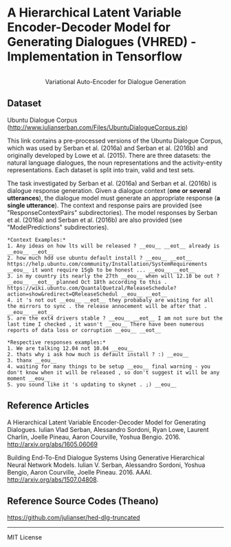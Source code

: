 # A Hierarchical Latent Variable Encoder-Decoder Model for Generating Dialogues (VHRED) - Implementation in Tensorflow

<p align="center">
    <img src="https://github.com/lethienhoa/VHRED-implementation-in-Tensorflow/blob/master/Selection_057.png?raw=true" alt>
</p>
<p align="center">Variational Auto-Encoder for Dialogue Generation</p>

## Dataset

Ubuntu Dialogue Corpus (http://www.iulianserban.com/Files/UbuntuDialogueCorpus.zip)

This link contains a pre-processed versions of the Ubuntu Dialogue Corpus, which was used by Serban et al. (2016a) and Serban et al. (2016b) and originally developed by Lowe et al. (2015). There are three datasets: the natural language dialogues, the noun representations and the activity-entity representations. Each dataset is split into train, valid and test sets.

The task investigated by Serban et al. (2016a) and Serban et al. (2016b) is dialogue response generation. Given a dialogue context (**one or several utterances**), the dialogue model must generate an appropriate response (**a single utterance**).
The context and response pairs are provided (see "ResponseContextPairs" subdirectories).
The model responses by Serban et al. (2016a) and Serban et al. (2016b) are also provided (see "ModelPredictions" subdirectories).

    *Context Examples:*
    1. Any ideas on how lts will be released ? __eou__ __eot__ already is __eou__ __eot__
    2. how much hdd use ubuntu default install ? __eou__ __eot__ https://help.ubuntu.com/community/Installation/SystemRequirements __eou__ it wont require 15gb to be honest ... __eou__ __eot__
    3. in my country its nearly the 27th __eou__ when will 12.10 be out ? __eou__ __eot__ planned Oct 18th according to this . https://wiki.ubuntu.com/QuantalQuetzal/ReleaseSchedule?action=show&redirect=QReleaseSchedul __eou__ __eot__
    4. it 's not out __eou__ __eot__ they probabaly are waiting for all the mirrors to sync . the release annocement will be after that . __eou__ __eot__
    5. are the ext4 drivers stable ? __eou__ __eot__ I am not sure but the last time I checked , it wasn't __eou__ There have been numerous reports of data loss or corruption __eou__ __eot__
    
    *Respective responses examples:*
    1. We are talking 12.04 not 10.04 __eou__
    2. thats why i ask how much is default install ? :) __eou__
    3. thanx __eou__
    4. waiting for many things to be setup __eou__ final warning - you don't know when it will be released , so don't suggest it will be any moment __eou__
    5. you sound like it 's updating to skynet . ;) __eou__
    
## Reference Articles

A Hierarchical Latent Variable Encoder-Decoder Model for Generating Dialogues. Iulian Vlad Serban, Alessandro Sordoni, Ryan Lowe, Laurent Charlin, Joelle Pineau, Aaron Courville, Yoshua Bengio. 2016. http://arxiv.org/abs/1605.06069

Building End-To-End Dialogue Systems Using Generative Hierarchical Neural Network Models. Iulian V. Serban, Alessandro Sordoni, Yoshua Bengio, Aaron Courville, Joelle Pineau. 2016. AAAI. http://arxiv.org/abs/1507.04808.


## Reference Source Codes (Theano)

https://github.com/julianser/hed-dlg-truncated

--------------
MIT License
